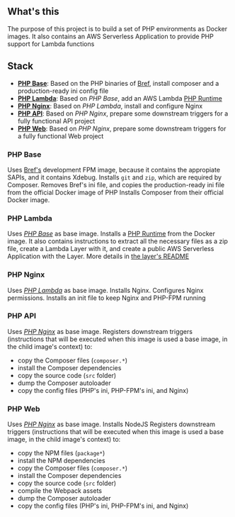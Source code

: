 ## What's this
The purpose of this project is to build a set of PHP environments as Docker images. It also contains an AWS Serverless Application to provide PHP support for Lambda functions

## Stack
- [**PHP Base**](#php-base): Based on the PHP binaries of [Bref](http://bref.sh/), install composer and a production-ready ini config file
- [**PHP Lambda**](#php-lambda): Based on *PHP Base*, add an AWS Lambda [PHP Runtime](https://github.com/gbmcarlos/php-runtime)
- [**PHP Nginx**](#php-nginx): Based on *PHP Lambda*, install and configure Nginx
- [**PHP API**](#php-api): Based on *PHP Nginx*, prepare some downstream triggers for a fully functional API project
- [**PHP Web**](#php-web): Based on *PHP Nginx*, prepare some downstream triggers for a fully functional Web project

### PHP Base
Uses [Bref's](http://bref.sh/) development FPM image, because it contains the appropiate SAPIs, and it contains Xdebug.
Installs `git` and `zip`, which are required by Composer. 
Removes Bref's ini file, and copies the production-ready ini file from the official Docker image of PHP
Installs Composer from their official Docker image.

### PHP Lambda
Uses [*PHP Base*](#php-base) as base image.
Installs a [PHP Runtime](https://github.com/gbmcarlos/php-runtime) from the Docker image.
It also contains instructions to extract all the necessary files as a zip file, create a Lambda Layer with it, and create a public AWS Serverless Application with the Layer.
More details in [the layer's README](layers/php-lambda/aws-sar/README.md)

### PHP Nginx
Uses [*PHP Lambda*](#php-lambda) as base image.
Installs Nginx.
Configures Nginx permissions.
Installs an init file to keep Nginx and PHP-FPM running

### PHP API
Uses [*PHP Nginx*](#php-nginx) as base image.
Registers downstream triggers (instructions that will be executed when this image is used a base image, in the child image's context) to:
- copy the Composer files (`composer.*`)
- install the Composer dependencies
- copy the source code (`src` folder)
- dump the Composer autoloader
- copy the config files (PHP's ini, PHP-FPM's ini, and Nginx)

### PHP Web
Uses [*PHP Nginx*](#php-nginx) as base image.
Installs NodeJS
Registers downstream triggers (instructions that will be executed when this image is used a base image, in the child image's context) to:
- copy the NPM files (`package*`)
- install the NPM dependencies
- copy the Composer files (`composer.*`)
- install the Composer dependencies
- copy the source code (`src` folder)
- compile the Webpack assets
- dump the Composer autoloader
- copy the config files (PHP's ini, PHP-FPM's ini, and Nginx)
